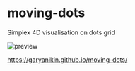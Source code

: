 # moving-dots
Simplex 4D visualisation on dots grid

![preview](https://github.com/garyanikin/moving-dots/blob/main/perview.gif?raw=true "Preview")


https://garyanikin.github.io/moving-dots/
